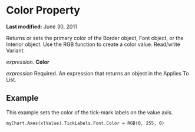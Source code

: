 
# Color Property

 **Last modified:** June 30, 2011

Returns or sets the primary color of the Border object, Font object, or the Interior object. Use the RGB function to create a color value. Read/write Variant.

 _expression_. **Color**

 _expression_ Required. An expression that returns an object in the Applies To List.

## Example

This example sets the color of the tick-mark labels on the value axis.


```
myChart.Axes(xlValue).TickLabels.Font.Color = RGB(0, 255, 0)
```

